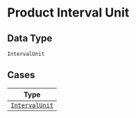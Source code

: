 
# Product Interval Unit

## Data Type

`IntervalUnit`

## Cases

| Type |
|  --- |
| [`IntervalUnit`](../../../doc/models/interval-unit.md) |

